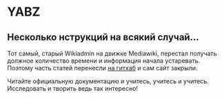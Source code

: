 # YABZ
## Несколько  нструкций на всякий случай...

Тот самый, старый Wikiadmin на движке Mediawiki, перестал получать должное количество времени и информация начала устаревать. Поэтому часть статей перенесли [на гитхаб](https://github.com/AleksdemSA/yabz) и сам сайт закрыли.

Читайте официальную документацию и учитесь, учитесь и учитесь. Исследовать и творить ведь так интересно!

